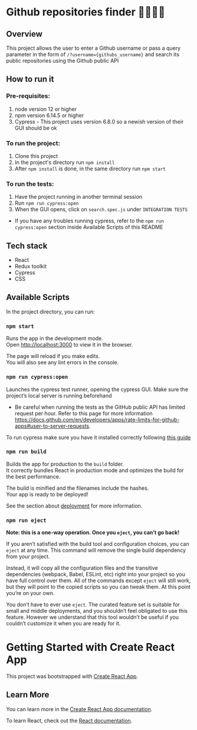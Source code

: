 # Github repositories finder 👨‍✈️👩‍✈️

## Overview
This project allows the user to enter a Github username or pass a query parameter in the form of `/?username={githubs_username}` and search its public repositories using the Github public API

## How to run it
### Pre-requisites: 
1. node version 12 or higher
2. npm version 6.14.5 or higher
3. Cypress - This project uses version 6.8.0 so a newish version of their GUI should be ok
### To run the project:
1. Clone this project
2. In the project's directory run `npm install`
3. After `npm install` is done, in the same directory run `npm start`
### To run the tests:
1. Have the project running in another terminal session
2. Run `npm run cypress:open`
3. When the GUI opens, click on `search.spec.js` under `INTEGRATION TESTS`
- If you have any troubles running cypress, refer to the `npm run cypress:open` section inside Available Scripts of this README
## Tech stack
- React
- Redux toolkit
- Cypress
- CSS
## Available Scripts

In the project directory, you can run:

### `npm start`

Runs the app in the development mode.\
Open [http://localhost:3000](http://localhost:3000) to view it in the browser.

The page will reload if you make edits.\
You will also see any lint errors in the console.

### `npm run cypress:open`

Launches the cypress test runner, opening the cypress GUI. Make sure the project’s local server is running beforehand

- Be careful when running the tests as the GitHub public API has limited request per hour. Refer to this page for more information https://docs.github.com/en/developers/apps/rate-limits-for-github-apps#user-to-server-requests.

To run cypress make sure you have it installed correctly following [this guide](https://docs.cypress.io/guides/getting-started/installing-cypress)

### `npm run build`

Builds the app for production to the `build` folder.\
It correctly bundles React in production mode and optimizes the build for the best performance.

The build is minified and the filenames include the hashes.\
Your app is ready to be deployed!

See the section about [deployment](https://facebook.github.io/create-react-app/docs/deployment) for more information.

### `npm run eject`

**Note: this is a one-way operation. Once you `eject`, you can’t go back!**

If you aren’t satisfied with the build tool and configuration choices, you can `eject` at any time. This command will remove the single build dependency from your project.

Instead, it will copy all the configuration files and the transitive dependencies (webpack, Babel, ESLint, etc) right into your project so you have full control over them. All of the commands except `eject` will still work, but they will point to the copied scripts so you can tweak them. At this point you’re on your own.

You don’t have to ever use `eject`. The curated feature set is suitable for small and middle deployments, and you shouldn’t feel obligated to use this feature. However we understand that this tool wouldn’t be useful if you couldn’t customize it when you are ready for it.

# Getting Started with Create React App

This project was bootstrapped with [Create React App](https://github.com/facebook/create-react-app).
## Learn More

You can learn more in the [Create React App documentation](https://facebook.github.io/create-react-app/docs/getting-started).

To learn React, check out the [React documentation](https://reactjs.org/).


